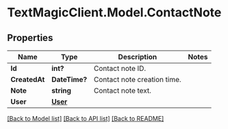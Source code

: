 # TextMagicClient.Model.ContactNote
## Properties

Name | Type | Description | Notes
------------ | ------------- | ------------- | -------------
**Id** | **int?** | Contact note ID. | 
**CreatedAt** | **DateTime?** | Contact note creation time. | 
**Note** | **string** | Contact note text. | 
**User** | [**User**](User.md) |  | 

[[Back to Model list]](../README.md#documentation-for-models) [[Back to API list]](../README.md#documentation-for-api-endpoints) [[Back to README]](../README.md)

